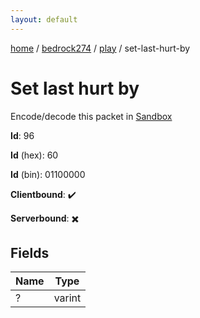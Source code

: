 ```yaml
---
layout: default
---
```


[home](/)  /  [bedrock274](/protocol/bedrock274)  /  [play](/protocol/bedrock274/play)  /  set-last-hurt-by

# Set last hurt by

Encode/decode this packet in [Sandbox](../../../sandbox/bedrock274#Play.SetLastHurtBy)

**Id**: 96

**Id** (hex): 60

**Id** (bin): 01100000

**Clientbound**: ✔️

**Serverbound**: ✖️

## Fields

Name | Type
---|---
? | varint
